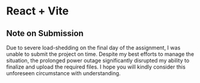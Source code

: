 # React + Vite
## Note on Submission

Due to severe load-shedding on the final day of the assignment, I was unable to submit the project on time. Despite my best efforts to manage the situation, the prolonged power outage significantly disrupted my ability to finalize and upload the required files. I hope you will kindly consider this unforeseen circumstance with understanding.

